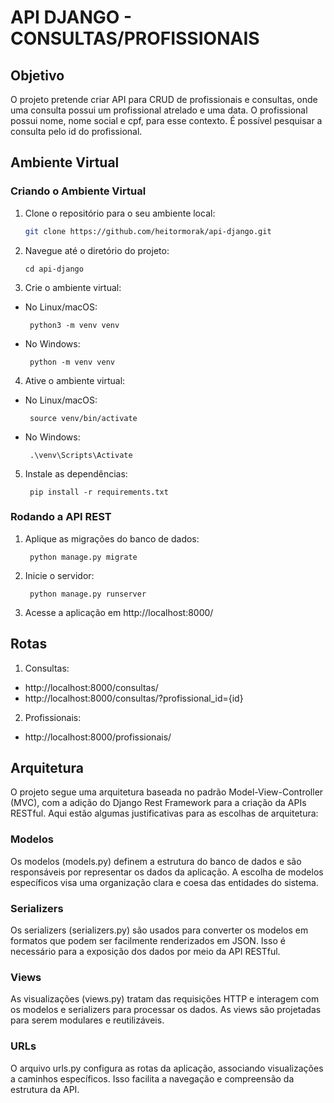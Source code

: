 # API DJANGO - CONSULTAS/PROFISSIONAIS

## Objetivo

O projeto pretende criar API para CRUD de profissionais e consultas, onde uma consulta possui um profissional atrelado e uma data. 
O profissional possui nome, nome social e cpf, para esse contexto.
É possível pesquisar a consulta pelo id do profissional.

## Ambiente Virtual

### Criando o Ambiente Virtual

1. Clone o repositório para o seu ambiente local:

   ```bash
   git clone https://github.com/heitormorak/api-django.git
   ```

2. Navegue até o diretório do projeto:

   ```
   cd api-django   
   ```

3. Crie o ambiente virtual:
- No Linux/macOS:
   ```
    python3 -m venv venv    
   ```

- No Windows:
   ```
    python -m venv venv    
   ```

4. Ative o ambiente virtual:
- No Linux/macOS:
   ```
    source venv/bin/activate    
   ```

- No Windows:
   ```
    .\venv\Scripts\Activate    
   ```

5. Instale as dependências:
   ```
    pip install -r requirements.txt    
   ```

### Rodando a API REST

1. Aplique as migrações do banco de dados:
   ```
    python manage.py migrate
   ```

2. Inicie o servidor:
   ```
    python manage.py runserver
   ```

3. Acesse a aplicação em http://localhost:8000/

## Rotas
1. Consultas: 
- http://localhost:8000/consultas/
- http://localhost:8000/consultas/?profissional_id={id}

2. Profissionais: 
- http://localhost:8000/profissionais/

## Arquitetura

O projeto segue uma arquitetura baseada no padrão Model-View-Controller (MVC), com a adição do Django Rest Framework para a criação da APIs RESTful. Aqui estão algumas justificativas para as escolhas de arquitetura:

### Modelos
Os modelos (models.py) definem a estrutura do banco de dados e são responsáveis por representar os dados da aplicação. A escolha de modelos específicos visa uma organização clara e coesa das entidades do sistema.

### Serializers
Os serializers (serializers.py) são usados para converter os modelos em formatos que podem ser facilmente renderizados em JSON. Isso é necessário para a exposição dos dados por meio da API RESTful.

### Views
As visualizações (views.py) tratam das requisições HTTP e interagem com os modelos e serializers para processar os dados. As views são projetadas para serem modulares e reutilizáveis.

### URLs
O arquivo urls.py configura as rotas da aplicação, associando visualizações a caminhos específicos. Isso facilita a navegação e compreensão da estrutura da API.

